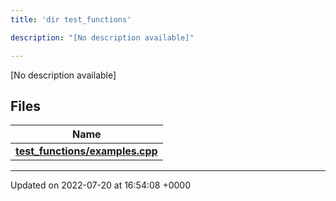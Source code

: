 ```yaml
---
title: 'dir test_functions'

description: "[No description available]"

---
```







[No description available]

## Files

| Name           |
| -------------- |
| **[test_functions/examples.cpp](/documentation/code/files/examples_8cpp/#file-examples.cpp)**  |






-------------------------------

Updated on 2022-07-20 at 16:54:08 +0000
